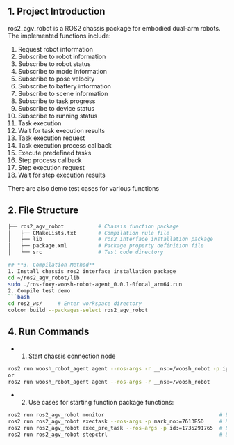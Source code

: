 ## **1. Project Introduction**
ros2_agv_robot is a ROS2 chassis package for embodied dual-arm robots. The implemented functions include:

1. Request robot information
2. Subscribe to robot information
3. Subscribe to robot status
4. Subscribe to mode information
5. Subscribe to pose velocity
6. Subscribe to battery information
7. Subscribe to scene information
8. Subscribe to task progress
9. Subscribe to device status
10. Subscribe to running status
11. Task execution
12. Wait for task execution results
13. Task execution request
14. Task execution process callback
15. Execute predefined tasks
16. Step process callback
17. Step execution request
18. Wait for step execution results

There are also demo test cases for various functions



## **2. File Structure**
```bash
├── ros2_agv_robot           # Chassis function package
│   ├── CMakeLists.txt       # Compilation rule file
│   ├── lib                  # ros2 interface installation package
│   ├── package.xml          # Package property definition file
│   └── src                  # Test code directory

## **3. Compilation Method**
1. Install chassis ros2 interface installation package
cd ~/ros2_agv_robot/lib
sudo ./ros-foxy-woosh-robot-agent_0.0.1-0focal_arm64.run
2. Compile test demo
```bash
cd ros2_ws/     # Enter workspace directory
colcon build --packages-select ros2_agv_robot
```

## **4. Run Commands**
- 1. Start chassis connection node

```bash
ros2 run woosh_robot_agent agent --ros-args -r __ns:=/woosh_robot -p ip:="169.254.128.2"
or
ros2 run woosh_robot_agent agent --ros-args -r __ns:=/woosh_robot
```

- 2. Use cases for starting function package functions:

```bash
ros2 run ros2_agv_robot monitor  				          	        # Execute monitor node to get robot information
ros2 run ros2_agv_robot exectask --ros-args -p mark_no:=7613B5D     # Reach a storage position (7613B5D), need to create map in advance, robot initialization, create storage position and then execute
ros2 run ros2_agv_robot exec_pre_task --ros-args -p id:=1735291765  # Execute task (1735291765), create map in advance, robot initialization, create task and then execute
ros2 run ros2_agv_robot stepctrl                                    # Step control
```